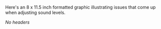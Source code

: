 Here's an 8 x 11.5 inch formatted graphic illustrating issues that come
up when adjusting sound levels.

*No headers*
